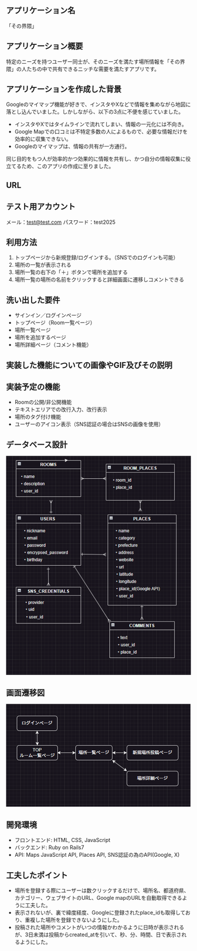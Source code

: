 ## アプリケーション名
「その界隈」

## アプリケーション概要
特定のニーズを持つユーザー同士が、そのニーズを満たす場所情報を「その界隈」の人たちの中で共有できるニッチな需要を満たすアプリです。

## アプリケーションを作成した背景
Googleのマイマップ機能が好きで、インスタやXなどで情報を集めながら地図に落とし込んでいました。しかしながら、以下の3点に不便を感じていました。

- インスタやXではタイムラインで流れてしまい、情報の一元化には不向き。
- Google Mapでの口コミは不特定多数の人によるもので、必要な情報だけを効率的に収集できない。
- Googleのマイマップは、情報の共有が一方通行。

同じ目的をもつ人が効率的かつ効果的に情報を共有し、かつ自分の情報収集に役立てるため、このアプリの作成に至りました。

## URL

## テスト用アカウント
メール：test@test.com
パスワード：test2025
## 利用方法
1. トップページから新規登録/ログインする。（SNSでのログインも可能）
2. 場所の一覧が表示される
3. 場所一覧の右下の「＋」ボタンで場所を追加する
4. 場所一覧の場所の名前をクリックすると詳細画面に遷移しコメントできる


## 洗い出した要件
- サインイン／ログインページ
- トップページ（Room一覧ページ）
- 場所一覧ページ
- 場所を追加するページ
- 場所詳細ページ（コメント機能）
## 実装した機能についての画像やGIF及びその説明
## 実装予定の機能
- Roomの公開/非公開機能
- テキストエリアでの改行入力、改行表示
- 場所のタグ付け機能
- ユーザーのアイコン表示（SNS認証の場合はSNSの画像を使用）
## データベース設計
![alt text](image-1.png)
## 画面遷移図
![alt text](image-2.png)
## 開発環境
- フロントエンド: HTML, CSS, JavaScript
- バックエンド: Ruby on Rails7
- API: Maps JavaScript API, Places API, SNS認証の為のAPI(Google, X)
## 工夫したポイント
- 場所を登録する際にユーザーは数クリックするだけで、場所名、都道府県、カテゴリー、ウェブサイトのURL、Google mapのURLを自動取得できるように工夫した。
- 表示されないが、裏で緯度経度、Googleに登録されたplace_idも取得しており、重複した場所を登録できないようにした。
- 投稿された場所やコメントがいつの情報かわかるように日時が表示されるが、3日未満は投稿からcreated_atを引いて、秒、分、時間、日で表示されるようにした。

